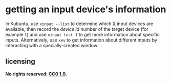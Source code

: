 # getting an input device's information
In Kubuntu, use `xinput --list` to determine which [X](https://en.wikipedia.org/wiki/X_Window_System) input devices are available, then record the *device id* number of the target device (for example `1`) and use `xinput test 1` to get more information about specific inputs. Alternatively, use `xev` to get information about different inputs by interacting with a specially-created window.

## licensing
**No rights reserved: [CC0 1.0](https://creativecommons.org/publicdomain/zero/1.0/).**

